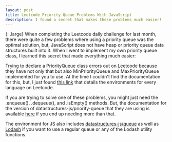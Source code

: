 ```yaml
---
layout: post
title: Leetcode Priority Queue Problems With JavaScript
description: I found a secret that makes these problems much easier!
---
```

{: .large}
When completing the Leetcode daily challenge for last month, there were quite a few problems where using a priority queue was the optimal solution, but, JavaScript does not have heap or priority queue data structures built into it. When I went to implement my own priority queue class, I learned this secret that made everything much easier:

Trying to declare a PriorityQueue class errors out on Leetcode because they have not only that but also MinPriorityQueue and MaxPriorityQueue implemented for you to use. At the time I couldn't find the documentation for this, but, I just found [this link](https://support.leetcode.com/hc/en-us/articles/360011833974-What-are-the-environments-for-the-programming-languages-) that details the environments for every language on Leetcode.

If you are trying to solve one of these problems, you might just need the .enqueue(), .dequeue(), and .isEmpty() methods. But, the documentation for the version of datastructures-js/priority-queue that they are using is available [here](https://github.com/datastructures-js/priority-queue/blob/12b3e407f2c2b4470dbd12540fa4d1c451d288e4/README.md#enqueueelement-priority) if you end up needing more than that.

The environment for JS also includes [datastructures-js/queue](https://github.com/datastructures-js/queue/blob/fc8a23191093b51faa43238d67ed159bd6e33e0d/README.md) as well as [Lodash](https://lodash.com/docs/4.17.15) if you want to use a regular queue or any of the Lodash utility functions.
